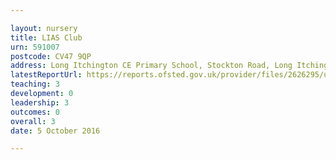 ```yaml
---

layout: nursery
title: LIAS Club
urn: 591007
postcode: CV47 9QP
address: Long Itchington CE Primary School, Stockton Road, Long Itchington, Southam, Warwickshire, CV47 9QP
latestReportUrl: https://reports.ofsted.gov.uk/provider/files/2626295/urn/591007.pdf
teaching: 3
development: 0
leadership: 3
outcomes: 0
overall: 3
date: 5 October 2016

---
```

